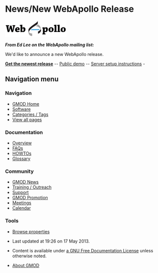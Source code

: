 



<span id="top"></span>




# <span dir="auto">News/New WebApollo Release</span>











<a href="http://genomearchitect.org/webapollo/releases"
rel="nofollow"><img
src="https://raw.githubusercontent.com/GMOD/gmod.github.io/main/mediawiki/images/thumb/4/4a/WebApolloLogo.png/200px-WebApolloLogo.png"
srcset="https://raw.githubusercontent.com/GMOD/gmod.github.io/main/mediawiki/images/thumb/4/4a/WebApolloLogo.png/300px-WebApolloLogo.png 1.5x, https://raw.githubusercontent.com/GMOD/gmod.github.io/main/mediawiki/images/thumb/4/4a/WebApolloLogo.png/400px-WebApolloLogo.png 2x"
width="200" height="55" alt="Download the new WebApollo release!" /></a>



***From Ed Lee on the WebApollo mailing list:***

We'd like to announce a new WebApollo release.

<a href="http://genomearchitect.org/webapollo/releases"
class="external text" rel="nofollow"><strong>Get the newest
release</strong></a> --
<a href="http://genomearchitect.org/WebApolloDemo" class="external text"
rel="nofollow">Public demo</a> --
<a href="http://www.gmod.org/wiki/WebApollo_Installation"
class="external text" rel="nofollow">Server setup instructions</a> -






## Navigation menu







<a href="../Main_Page"
style="background-image: url(../../images/GMOD-cogs.png);"
title="Visit the main page"></a>


### Navigation



- <span id="n-GMOD-Home">[GMOD Home](../Main_Page)</span>
- <span id="n-Software">[Software](../GMOD_Components)</span>
- <span id="n-Categories-.2F-Tags">[Categories /
  Tags](../Categories)</span>
- <span id="n-View-all-pages">[View all
  pages](../Special:AllPages)</span>




### Documentation



- <span id="n-Overview">[Overview](../Overview)</span>
- <span id="n-FAQs">[FAQs](../Category%3AFAQ)</span>
- <span id="n-HOWTOs">[HOWTOs](../Category%3AHOWTO)</span>
- <span id="n-Glossary">[Glossary](../Glossary)</span>




### Community



- <span id="n-GMOD-News">[GMOD News](../GMOD_News)</span>
- <span id="n-Training-.2F-Outreach">[Training /
  Outreach](../Training_and_Outreach)</span>
- <span id="n-Support">[Support](../Support)</span>
- <span id="n-GMOD-Promotion">[GMOD Promotion](../GMOD_Promotion)</span>
- <span id="n-Meetings">[Meetings](../Meetings)</span>
- <span id="n-Calendar">[Calendar](../Calendar)</span>




### Tools

- <span id="t-smwbrowselink"><a href="../Special%3ABrowse/News-2FNew_WebApollo_Release"
  rel="smw-browse">Browse properties</a></span>



- <span id="footer-info-lastmod">Last updated at 19:26 on 17 May
  2013.</span>
<!-- - <span id="footer-info-viewcount">13,695 page views.</span> -->
- <span id="footer-info-copyright">Content is available under
  <a href="http://www.gnu.org/licenses/fdl-1.3.html" class="external"
  rel="nofollow">a GNU Free Documentation License</a> unless otherwise
  noted.</span>

<!-- -->

- <span id="footer-places-about">[About
  GMOD](../GMOD%3AAbout "GMOD%3AAbout")</span>

<!-- -->




